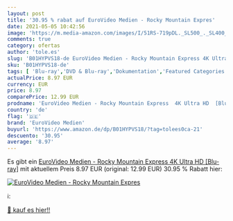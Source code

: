 ```yaml
---
layout: post
title: '30.95 % rabat auf EuroVideo Medien - Rocky Mountain Expres'
date: 2021-05-05 10:42:56
image: 'https://m.media-amazon.com/images/I/51RS-719pDL._SL500_._SL400_.jpg'
comments: true
category: ofertas
author: 'tole.es'
slug: 'B01HYPVS18-de EuroVideo Medien - Rocky Mountain Express 4K Ultra HD...'
sku: 'B01HYPVS18-de'
tags: [ 'Blu-ray','DVD & Blu-ray','Dokumentation','Featured Categories','Filme','Special Interest','eurovideo medien', ]
actualPrice: 8.97 EUR
currency: EUR
price: 8.97
comparePrice: 12.99 EUR
prodname: 'EuroVideo Medien - Rocky Mountain Express  4K Ultra HD  [Blu-ray]'
country: 'de'
flag: '🇩🇪'
brand: 'EuroVideo Medien'
buyurl: 'https://www.amazon.de/dp/B01HYPVS18/?tag=tolees0ca-21'
descuento: '30.95'
average: '8.97'
---
```


Es gibt ein [EuroVideo Medien - Rocky Mountain Express  4K Ultra HD  [Blu-ray]](https://www.amazon.de/dp/B01HYPVS18/?tag=tolees0ca-21) mit aktuellem Preis 8.97 EUR (original: 12.99 EUR) 30.95 % Rabatt hier:

[![EuroVideo Medien - Rocky Mountain Expres](https://m.media-amazon.com/images/I/51RS-719pDL._SL500_._SL400_.jpg)](https://www.amazon.de/dp/B01HYPVS18/?tag=tolees0ca-21)

ℹ️:


[🛒 kauf es hier!!](https://www.amazon.de/dp/B01HYPVS18/?tag=tolees0ca-21)
